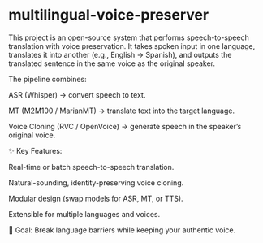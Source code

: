 # multilingual-voice-preserver
This project is an open-source system that performs speech-to-speech translation with voice preservation.
It takes spoken input in one language, translates it into another (e.g., English → Spanish), and outputs the translated sentence in the same voice as the original speaker.

The pipeline combines:

ASR (Whisper) → convert speech to text.

MT (M2M100 / MarianMT) → translate text into the target language.

Voice Cloning (RVC / OpenVoice) → generate speech in the speaker’s original voice.

✨ Key Features:

Real-time or batch speech-to-speech translation.

Natural-sounding, identity-preserving voice cloning.

Modular design (swap models for ASR, MT, or TTS).

Extensible for multiple languages and voices.

🚀 Goal: Break language barriers while keeping your authentic voice.
